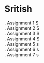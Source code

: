 # Sritish

. Assignment 1 S <br>
. Assignment 2 S <br>
. Assignment 3 S <br>
. Assignment 4 S <br>
. Assignment 5 s <br>
. Assignment 6 s <br>
. Assignment 7 s <br>
